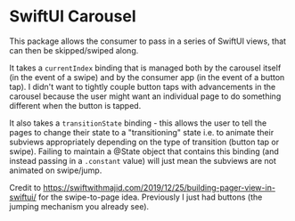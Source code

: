 # SwiftUI Carousel

This package allows the consumer to pass in a series of SwiftUI views, that can then be skipped/swiped along.

It takes a `currentIndex` binding that is managed both by the carousel itself (in the event of a swipe) and by the consumer app (in the event of a button tap). I didn't want to tightly couple button taps with advancements in the carousel because the user might want an individual page to do something different when the button is tapped.

It also takes a `transitionState` binding - this allows the user to tell the pages to change their state to a "transitioning" state i.e. to animate their subviews appropriately depending on the type of transition (button tap or swipe). Failing to maintain a @State object that contains this binding (and instead passing in a `.constant` value) will just mean the subviews are not animated on swipe/jump. 

Credit to https://swiftwithmajid.com/2019/12/25/building-pager-view-in-swiftui/ for the swipe-to-page idea. Previously I just had buttons (the jumping mechanism you already see).
